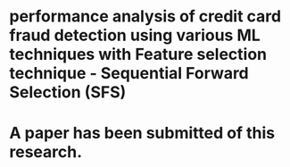 # performance analysis of credit card fraud detection using various ML techniques with Feature selection technique - Sequential Forward Selection (SFS)
# A paper has been submitted of this research. 
